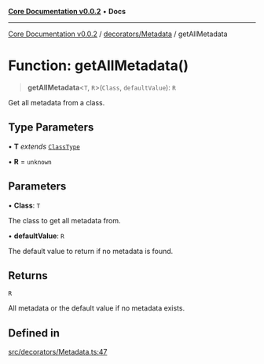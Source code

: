 [**Core Documentation v0.0.2**](../../../README.md) • **Docs**

***

[Core Documentation v0.0.2](../../../modules.md) / [decorators/Metadata](../README.md) / getAllMetadata

# Function: getAllMetadata()

> **getAllMetadata**\<`T`, `R`\>(`Class`, `defaultValue`): `R`

Get all metadata from a class.

## Type Parameters

• **T** *extends* [`ClassType`](../../../definitions/type-aliases/ClassType.md)

• **R** = `unknown`

## Parameters

• **Class**: `T`

The class to get all metadata from.

• **defaultValue**: `R`

The default value to return if no metadata is found.

## Returns

`R`

All metadata or the default value if no metadata exists.

## Defined in

[src/decorators/Metadata.ts:47](https://github.com/stonemjs/core/blob/aa2a76ee3b0b5f73fa20c9cec0decb9263cddbc2/src/decorators/Metadata.ts#L47)
